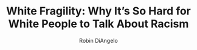 ---
title: "White Fragility: Why It’s So Hard for White People to Talk About Racism"
author: "Robin DiAngelo"
isbn: ""
isbn13: ""
rating: "4"
publisher: "Beacon Press"
pages: "154"
publishYear: "2018"
read: "2019"
goodreads_id: "36454970"
---